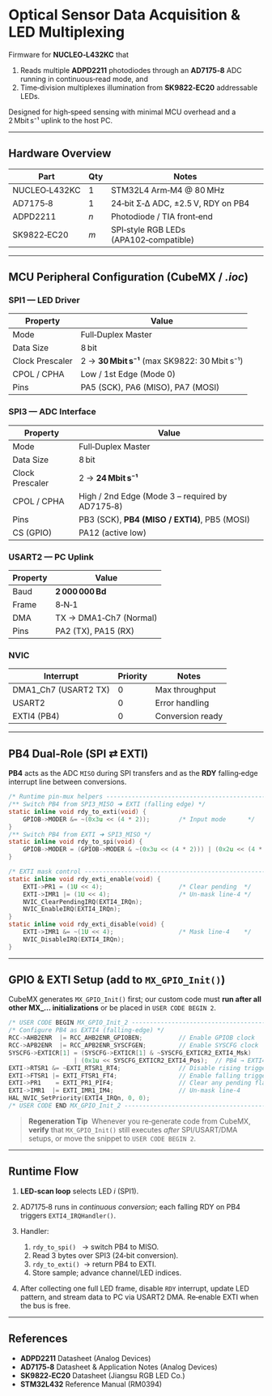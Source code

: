 # Optical Sensor Data Acquisition & LED Multiplexing

Firmware for **NUCLEO‑L432KC** that

1. Reads multiple **ADPD2211** photodiodes through an **AD7175‑8** ADC running in continuous‑read mode, and
2. Time‑division multiplexes illumination from **SK9822‑EC20** addressable LEDs.

Designed for high‑speed sensing with minimal MCU overhead and a 2 Mbit s⁻¹ uplink to the host PC.

---

## Hardware Overview

| Part          | Qty | Notes                                  |
| ------------- | --- | -------------------------------------- |
| NUCLEO‑L432KC | 1   | STM32L4 Arm‑M4 @ 80 MHz                |
| AD7175‑8      | 1   | 24‑bit Σ‑Δ ADC, ±2.5 V, RDY on PB4     |
| ADPD2211      | *n* | Photodiode / TIA front‑end             |
| SK9822‑EC20   | *m* | SPI‑style RGB LEDs (APA102‑compatible) |

---

## MCU Peripheral Configuration (CubeMX / *.ioc*)

### SPI1 — LED Driver

| Property        | Value                                         |
| --------------- | --------------------------------------------- |
| Mode            | Full‑Duplex Master                            |
| Data Size       | 8 bit                                         |
| Clock Prescaler | 2 → **30 Mbit s⁻¹** (max SK9822: 30 Mbit s⁻¹) |
| CPOL / CPHA     | Low / 1st Edge (Mode 0)                       |
| Pins            | PA5 (SCK), PA6 (MISO), PA7 (MOSI)             |

### SPI3 — ADC Interface

| Property        | Value                                           |
| --------------- | ----------------------------------------------- |
| Mode            | Full‑Duplex Master                              |
| Data Size       | 8 bit                                           |
| Clock Prescaler | 2 → **24 Mbit s⁻¹**                             |
| CPOL / CPHA     | High / 2nd Edge (Mode 3 – required by AD7175‑8) |
| Pins            | PB3 (SCK), **PB4 (MISO / EXTI4)**, PB5 (MOSI)   |
| CS (GPIO)       | PA12 (active low)                               |

### USART2 — PC Uplink

| Property | Value                  |
| -------- | ---------------------- |
| Baud     | **2 000 000 Bd**       |
| Frame    | 8‑N‑1                  |
| DMA      | TX → DMA1‑Ch7 (Normal) |
| Pins     | PA2 (TX), PA15 (RX)    |

### NVIC

| Interrupt             | Priority | Notes            |
| --------------------- | -------- | ---------------- |
| DMA1\_Ch7 (USART2 TX) | 0        | Max throughput   |
| USART2                | 0        | Error handling   |
| EXTI4 (PB4)           | 0        | Conversion ready |

---

## PB4 Dual‑Role (SPI ⇄ EXTI)

**PB4** acts as the ADC `MISO` during SPI transfers and as the **RDY** falling‑edge interrupt line between conversions.

```c
/* Runtime pin‑mux helpers -----------------------------------------------*/
/** Switch PB4 from SPI3_MISO ➜ EXTI (falling edge) */
static inline void rdy_to_exti(void) {
    GPIOB->MODER &= ~(0x3u << (4 * 2));        /* Input mode      */
}
/** Switch PB4 from EXTI ➜ SPI3_MISO */
static inline void rdy_to_spi(void) {
    GPIOB->MODER = (GPIOB->MODER & ~(0x3u << (4 * 2))) | (0x2u << (4 * 2));
}

/* EXTI mask control ------------------------------------------------------*/
static inline void rdy_exti_enable(void) {
    EXTI->PR1 = (1U << 4);                     /* Clear pending  */
    EXTI->IMR1 |= (1U << 4);                   /* Un‑mask line‑4 */
    NVIC_ClearPendingIRQ(EXTI4_IRQn);
    NVIC_EnableIRQ(EXTI4_IRQn);
}
static inline void rdy_exti_disable(void) {
    EXTI->IMR1 &= ~(1U << 4);                  /* Mask line‑4    */
    NVIC_DisableIRQ(EXTI4_IRQn);
}
```

---

## GPIO & EXTI Setup (add to **`MX_GPIO_Init()`**) 

CubeMX generates `MX_GPIO_Init()` first; our custom code must **run after all other MX\_… initializations** or be placed in `USER CODE BEGIN 2`.

```c
/* USER CODE BEGIN MX_GPIO_Init_2 -----------------------------------------*/
/* Configure PB4 as EXTI4 (falling‑edge) */
RCC->AHB2ENR  |= RCC_AHB2ENR_GPIOBEN;          // Enable GPIOB clock
RCC->APB2ENR  |= RCC_APB2ENR_SYSCFGEN;         // Enable SYSCFG clock
SYSCFG->EXTICR[1] = (SYSCFG->EXTICR[1] & ~SYSCFG_EXTICR2_EXTI4_Msk)
                  | (0x1u << SYSCFG_EXTICR2_EXTI4_Pos);  // PB4 → EXTI4
EXTI->RTSR1 &= ~EXTI_RTSR1_RT4;                // Disable rising trigger
EXTI->FTSR1 |= EXTI_FTSR1_FT4;                 // Enable falling trigger
EXTI->PR1    = EXTI_PR1_PIF4;                  // Clear any pending flag
EXTI->IMR1  |= EXTI_IMR1_IM4;                  // Un‑mask line‑4
HAL_NVIC_SetPriority(EXTI4_IRQn, 0, 0);
/* USER CODE END MX_GPIO_Init_2 -------------------------------------------*/
```

> **Regeneration Tip**  Whenever you re‑generate code from CubeMX, **verify** that `MX_GPIO_Init()` still executes *after* SPI/USART/DMA setups, or move the snippet to `USER CODE BEGIN 2`.

---

## Runtime Flow

1. **LED‑scan loop** selects LED *i* (SPI1).
2. AD7175‑8 runs in *continuous conversion*; each falling RDY on PB4 triggers `EXTI4_IRQHandler()`.
3. Handler:

   1. `rdy_to_spi()`   → switch PB4 to MISO.
   2. Read 3 bytes over SPI3 (24‑bit conversion).
   3. `rdy_to_exti()`  → return PB4 to EXTI.
   4. Store sample; advance channel/LED indices.
4. After collecting one full LED frame, disable `RDY` interrupt, update LED pattern, and stream data to PC via USART2 DMA. Re‑enable EXTI when the bus is free.

---


## References

* **ADPD2211** Datasheet (Analog Devices)
* **AD7175‑8** Datasheet & Application Notes (Analog Devices)
* **SK9822‑EC20** Datasheet (Jiangsu RGB LED Co.)
* **STM32L432** Reference Manual (RM0394)
